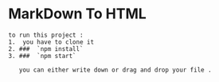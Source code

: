 
#  MarkDown To HTML

```
to run this project :
1.  you have to clone it 
2. ###  `npm install`
3. ###  `npm start`
```

```
   you can either write down or drag and drop your file . 
```








